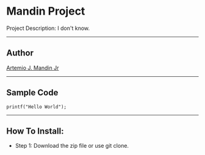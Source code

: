 # Mandin Project

Project Description: I don't know.

---------------------------------

## Author

[Artemio J. Mandin Jr](https://github.com/ArtwasTaken)

---------------------------------

## Sample Code

```printf("Hello World");```

---------------------------------

## How To Install:

- Step 1: Download the zip file or use git clone.
